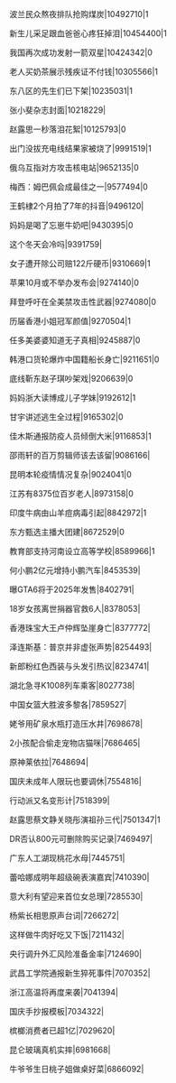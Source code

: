 波兰民众熬夜排队抢购煤炭|10492710|1

新生儿采足跟血爸爸心疼狂掉泪|10454400|1

我国再次成功发射一箭双星|10424342|0

老人买奶茶展示残疾证不付钱|10305566|1

东八区的先生们已下架|10235031|1

张小斐杂志封面|10218229|

赵露思一秒落泪花絮|10125793|0

出门没拔充电线结果家被烧了|9991519|1

俄乌互指对方攻击核电站|9652135|0

梅西：姆巴佩会成最佳之一|9577494|0

王鹤棣2个月拍了7年的抖音|9496120|

妈妈是喝了忘崽牛奶吧|9430395|0

这个冬天会冷吗|9391759|

女子遭开除公司赔122斤硬币|9310669|1

苹果10月或不举办发布会|9274140|0

拜登呼吁在全美禁攻击性武器|9274080|0

历届香港小姐冠军颜值|9270504|1

任多美婆婆知道无子真相|9245887|0

韩港口货轮爆炸中国籍船长身亡|9211651|0

底线靳东赵子琪吵架戏|9206639|0

妈妈浙大读博成儿子学妹|9192612|1

甘宇讲述逃生全过程|9165302|0

佳木斯通报防疫人员倾倒大米|9116853|1

邵雨轩的百万剪辑师该去该留|9086166|

昆明本轮疫情情况复杂|9024041|0

江苏有8375位百岁老人|8973158|0

印度牛病由山羊痘病毒引起|8842972|1

东方甄选主播大团建|8672529|0

教育部支持河南设立高等学校|8589966|1

何小鹏2亿元增持小鹏汽车|8453539|

曝GTA6将于2025年发售|8402791|

18岁女孩离世捐器官救6人|8378053|

香港珠宝大王卢仲辉坠崖身亡|8377772|

泽连斯基：普京并非虚张声势|8254493|

新郎粉红色西装与头发引热议|8234741|

湖北急寻K1008列车乘客|8027738|

中国女篮大胜波多黎各|7859527|

姥爷用矿泉水瓶打造压水井|7698678|

2小孩配合偷走宠物店猫咪|7686465|

原神莱依拉|7648694|

国庆未成年人限玩也要调休|7554816|

行动派又名变形计|7518399|

赵露思蔡文静关晓彤演祖孙三代|7501347|1

DR否认800元可删除购买记录|7469497|

广东人工湖现桃花水母|7445751|

蕾哈娜成明年超级碗表演嘉宾|7410390|

意大利有望迎来首位女总理|7285530|

杨紫长相思原声台词|7266272|

这样做牛肉好吃又下饭|7211432|

央行调升外汇风险准备金率|7124690|

武昌工学院通报新生猝死事件|7070352|

浙江高温将再度来袭|7041394|

国庆手抄报模板|7034322|

槟榔消费者已超1亿|7029620|

昆仑玻璃真机实摔|6981668|

牛爷爷生日桃子姐做桌好菜|6866092|

